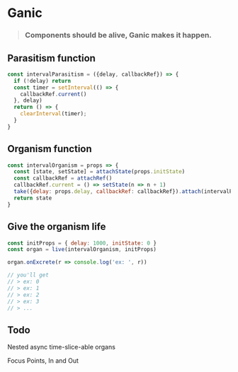# Ganic

> ### Components should be alive, Ganic makes it happen.

## Parasitism function
```javascript
const intervalParasitism = ({delay, callbackRef}) => {
  if (!delay) return
  const timer = setInterval(() => {
    callbackRef.current()
  }, delay)
  return () => {
    clearInterval(timer);
  }
}
```

## Organism function
```javascript
const intervalOrganism = props => {
  const [state, setState] = attachState(props.initState)
  const callbackRef = attachRef()
  callbackRef.current = () => setState(n => n + 1)
  take({delay: props.delay, callbackRef: callbackRef}).attach(intervalParasitism).firstGive()
  return state
}
```

## Give the organism life
```javascript
const initProps = { delay: 1000, initState: 0 }
const organ = live(intervalOrganism, initProps)

organ.onExcrete(r => console.log('ex: ', r))

// you'll get
// > ex: 0
// > ex: 1
// > ex: 2
// > ex: 3
// > ...
```

## Todo

Nested async time-slice-able organs

Focus Points, In and Out
